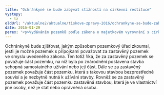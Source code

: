 ```yaml
---
title: "Ochránkyně se bude zabývat stížností na církevní restituce"
vystupy:
  - tz
oldUrl: "/aktualne2/aktualne/tiskove-zpravy-2016/ochrankyne-se-bude-zabyvat-stiznosti-na-cirkevni-restituce/"
date: 2016-01-29
perex: "<p>Vydáváním pozemků podle zákona o majetkovém vyrovnání s církvemi se bude zabývat i veřejná ochránkyně práv. Obdržela totiž podnět zahrádkářů, kteří namítají, že pozemek zahrádek je zastavěn vodovodní přípojkou a elektrickými přípojkami, což by mělo jeho vydání bránit. </p>"
---
```


<!-- imported from the old website -->

<p>Ochránkyně bude zjišťovat, jakým způsobem pozemkový úřad zkoumal, jestli je možné pozemek s přípojkami považovat za zastavěný pozemek ve smyslu uvedeného zákona. Ten totiž říká, že za zastavěný pozemek se považuje část pozemku, na níž byla po znárodnění postavena stavba schopná samostatného užívání nebo její část. Dále se za zastavěný pozemek považuje část pozemku, která s takovou stavbou bezprostředně souvisí a je nezbytně nutná k užívání stavby. Rovněž se za zastavěný pozemek považuje část pozemku zastavěná stavbou, která je ve vlastnictví jiné osoby, než je stát nebo oprávněná osoba.</p>
